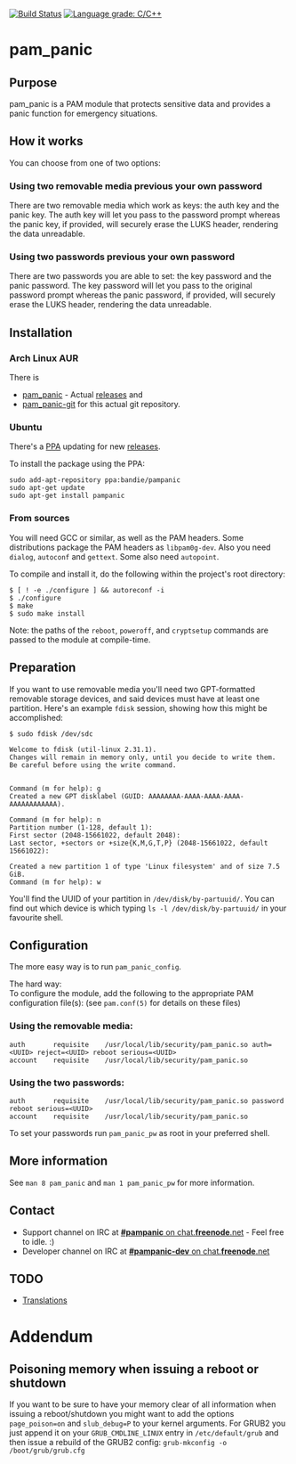 [![Build Status](https://travis-ci.com/pampanic/pam_panic.svg?branch=master)](https://travis-ci.com/pampanic/pam_panic)
[![Language grade: C/C++](https://img.shields.io/lgtm/grade/cpp/g/pampanic/pam_panic.svg?logo=lgtm&logoWidth=18)](https://lgtm.com/projects/g/pampanic/pam_panic/context:cpp)
# pam\_panic


## Purpose
pam\_panic is a PAM module that protects sensitive data and provides a panic function for emergency situations.


## How it works
You can choose from one of two options:

### Using two removable media previous your own password
There are two removable media which work as keys: the auth key and the panic key. The auth key will let you pass to the password prompt whereas the panic key, if provided, will securely erase the LUKS header, rendering the data unreadable.

### Using two passwords previous your own password
There are two passwords you are able to set: the key password and the panic password. The key password will let you pass to the original password prompt whereas the panic password, if provided, will securely erase the LUKS header, rendering the data unreadable.


## Installation
### Arch Linux AUR
There is
- [pam_panic](https://aur.archlinux.org/packages/pam_panic/) - Actual [releases](https://github.com/pampanic/pam_panic/releases) and
- [pam_panic-git](https://aur.archlinux.org/packages/pam_panic-git/) for this actual git repository.

### Ubuntu
There's a [PPA](https://launchpad.net/~bandie/+archive/ubuntu/pampanic) updating for new [releases](https://github.com/pampanic/pam_panic/releases).

To install the package using the PPA:
```
sudo add-apt-repository ppa:bandie/pampanic
sudo apt-get update
sudo apt-get install pampanic
```

### From sources
You will need GCC or similar, as well as the PAM headers. Some distributions package the PAM headers as `libpam0g-dev`.
Also you need `dialog`, `autoconf` and `gettext`. Some also need `autopoint`.

To compile and install it, do the following within the project's root directory:

```console
$ [ ! -e ./configure ] && autoreconf -i
$ ./configure
$ make
$ sudo make install
```

Note: the paths of the `reboot`, `poweroff`, and `cryptsetup` commands are passed to the module at compile-time.

## Preparation

If you want to use removable media you'll need two GPT-formatted removable storage devices, and said devices must have at least one partition. Here's an example `fdisk` session, showing how this might be accomplished:

```console
$ sudo fdisk /dev/sdc

Welcome to fdisk (util-linux 2.31.1).
Changes will remain in memory only, until you decide to write them.
Be careful before using the write command.


Command (m for help): g
Created a new GPT disklabel (GUID: AAAAAAAA-AAAA-AAAA-AAAA-AAAAAAAAAAAA).

Command (m for help): n
Partition number (1-128, default 1): 
First sector (2048-15661022, default 2048): 
Last sector, +sectors or +size{K,M,G,T,P} (2048-15661022, default 15661022): 

Created a new partition 1 of type 'Linux filesystem' and of size 7.5 GiB.
Command (m for help): w
```

You'll find the UUID of your partition in `/dev/disk/by-partuuid/`. You can find out which device is which typing `ls -l /dev/disk/by-partuuid/` in your favourite shell.



## Configuration
The more easy way is to run `pam_panic_config`. 


The hard way:  
To configure the module, add the following to the appropriate PAM configuration file(s): (see `pam.conf(5)` for details on these files)

### Using the removable media:
```
auth       requisite    /usr/local/lib/security/pam_panic.so auth=<UUID> reject=<UUID> reboot serious=<UUID>
account    requisite    /usr/local/lib/security/pam_panic.so
```

### Using the two passwords:
```
auth       requisite    /usr/local/lib/security/pam_panic.so password reboot serious=<UUID>
account    requisite    /usr/local/lib/security/pam_panic.so
```
To set your passwords run `pam_panic_pw` as root in your preferred shell.


## More information
See `man 8 pam_panic` and `man 1 pam_panic_pw` for more information.


## Contact
- Support channel on IRC at [**#pampanic** on chat.**freenode**.net](https://webchat.freenode.net/?channels=%23pampanic&uio=d4)  - Feel free to idle. :)
- Developer channel on IRC at [**#pampanic-dev** on chat.**freenode**.net](https://webchat.freenode.net/?channels=%23pampanic-dev&uio=d4) 


## TODO
- [Translations](https://github.com/pampanic/pam_panic/wiki/How-to-translate)


# Addendum

## Poisoning memory when issuing a reboot or shutdown

If you want to be sure to have your memory clear of all information when issuing a reboot/shutdown 
you might want to add the options `page_poison=on` and `slub_debug=P` to your kernel arguments.
For GRUB2 you just append it on your `GRUB_CMDLINE_LINUX` entry in `/etc/default/grub` and then issue a rebuild
of the GRUB2 config: `grub-mkconfig -o /boot/grub/grub.cfg`


